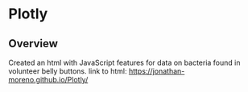 # Plotly
## Overview
Created an html with JavaScript features for data on bacteria found in volunteer belly buttons. 
link to html: https://jonathan-moreno.github.io/Plotly/
